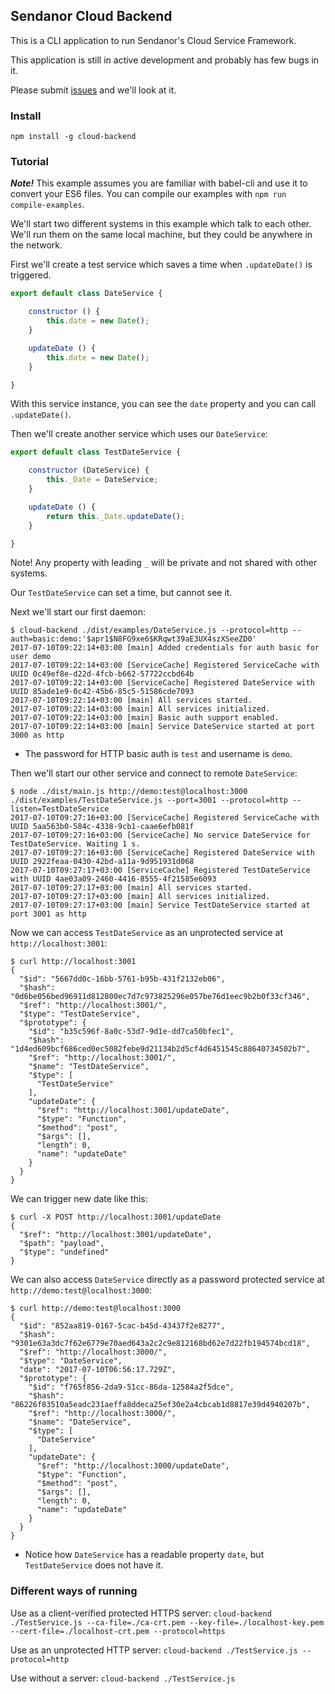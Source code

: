 Sendanor Cloud Backend
----------------------

This is a CLI application to run Sendanor's Cloud Service Framework.

This application is still in active development and probably has few bugs in it. 

Please submit [issues](https://github.com/sendanor/cloud-backend/issues) and we'll look at 
it.

### Install

`npm install -g cloud-backend`

### Tutorial

***Note!*** This example assumes you are familiar with babel-cli and use it to convert your ES6 files. You can compile 
our examples with `npm run compile-examples`.

We'll start two different systems in this example which talk to each other. We'll run them on the same local machine, 
but they could be anywhere in the network.

First we'll create a test service which saves a time when `.updateDate()` is triggered.

```javascript
export default class DateService {

	constructor () {
		this.date = new Date();
	}

	updateDate () {
		this.date = new Date();
	}

}
```

With this service instance, you can see the `date` property and you can call `.updateDate()`.

Then we'll create another service which uses our `DateService`:


```javascript
export default class TestDateService {

	constructor (DateService) {
		this._Date = DateService;
	}

	updateDate () {
		return this._Date.updateDate();
	}

}
```

Note! Any property with leading `_` will be private and not shared with other systems.

Our `TestDateService` can set a time, but cannot see it.

Next we'll start our first daemon:

```
$ cloud-backend ./dist/examples/DateService.js --protocol=http --auth=basic:demo:'$apr1$N8FG9xe6$KRqwt39aE3UX4szXSeeZD0'
2017-07-10T09:22:14+03:00 [main] Added credentials for auth basic for user demo
2017-07-10T09:22:14+03:00 [ServiceCache] Registered ServiceCache with UUID 0c49ef8e-d22d-4fcb-b662-57722ccbd64b
2017-07-10T09:22:14+03:00 [ServiceCache] Registered DateService with UUID 85ade1e9-0c42-45b6-85c5-51586cde7093
2017-07-10T09:22:14+03:00 [main] All services started.
2017-07-10T09:22:14+03:00 [main] All services initialized.
2017-07-10T09:22:14+03:00 [main] Basic auth support enabled.
2017-07-10T09:22:14+03:00 [main] Service DateService started at port 3000 as http
```

* The password for HTTP basic auth is `test` and username is `demo`.

Then we'll start our other service and connect to remote `DateService`:

```
$ node ./dist/main.js http://demo:test@localhost:3000 ./dist/examples/TestDateService.js --port=3001 --protocol=http --listen=TestDateService
2017-07-10T09:27:16+03:00 [ServiceCache] Registered ServiceCache with UUID 5aa563b0-584c-4338-9cb1-caae6efb081f
2017-07-10T09:27:16+03:00 [ServiceCache] No service DateService for TestDateService. Waiting 1 s.
2017-07-10T09:27:16+03:00 [ServiceCache] Registered DateService with UUID 2922feaa-0430-42bd-a11a-9d951931d068
2017-07-10T09:27:17+03:00 [ServiceCache] Registered TestDateService with UUID 4ae03a09-2460-4416-8555-4f21585e6093
2017-07-10T09:27:17+03:00 [main] All services started.
2017-07-10T09:27:17+03:00 [main] All services initialized.
2017-07-10T09:27:17+03:00 [main] Service TestDateService started at port 3001 as http
```

Now we can access `TestDateService` as an unprotected service at `http://localhost:3001`:

```
$ curl http://localhost:3001
{
  "$id": "5667dd0c-16bb-5761-b95b-431f2132eb06",
  "$hash": "0d6be056bed96911d812800ec7d7c973825296e057be76d1eec9b2b0f33cf346",
  "$ref": "http://localhost:3001/",
  "$type": "TestDateService",
  "$prototype": {
    "$id": "b35c596f-8a0c-53d7-9d1e-dd7ca50bfec1",
    "$hash": "1d4ed609bcf686ced0ec5082febe9d21134b2d5cf4d6451545c88640734502b7",
    "$ref": "http://localhost:3001/",
    "$name": "TestDateService",
    "$type": [
      "TestDateService"
    ],
    "updateDate": {
      "$ref": "http://localhost:3001/updateDate",
      "$type": "Function",
      "$method": "post",
      "$args": [],
      "length": 0,
      "name": "updateDate"
    }
  }
}
```

We can trigger new date like this:

```
$ curl -X POST http://localhost:3001/updateDate
{
  "$ref": "http://localhost:3001/updateDate",
  "$path": "payload",
  "$type": "undefined"
}
```

We can also access `DateService` directly as a password protected service at `http://demo:test@localhost:3000`:

```
$ curl http://demo:test@localhost:3000
{
  "$id": "852aa819-0167-5cac-b45d-43437f2e8277",
  "$hash": "9301e63a3dc7f62e6779e70aed643a2c2c9e812168bd62e7d22fb194574bcd18",
  "$ref": "http://localhost:3000/",
  "$type": "DateService",
  "date": "2017-07-10T06:56:17.729Z",
  "$prototype": {
    "$id": "f765f856-2da9-51cc-86da-12584a2f5dce",
    "$hash": "86226f83510a5eadc231aeffa8ddeca25ef30e2a4cbcab1d8817e39d4940207b",
    "$ref": "http://localhost:3000/",
    "$name": "DateService",
    "$type": [
      "DateService"
    ],
    "updateDate": {
      "$ref": "http://localhost:3000/updateDate",
      "$type": "Function",
      "$method": "post",
      "$args": [],
      "length": 0,
      "name": "updateDate"
    }
  }
}
```

* Notice how `DateService` has a readable property `date`, but `TestDateService` does not have it.

### Different ways of running

Use as a client-verified protected HTTPS server: `cloud-backend ./TestService.js --ca-file=./ca-crt.pem --key-file=./localhost-key.pem --cert-file=./localhost-crt.pem --protocol=https`

Use as an unprotected HTTP server: `cloud-backend ./TestService.js --protocol=http`

Use without a server: `cloud-backend ./TestService.js`
